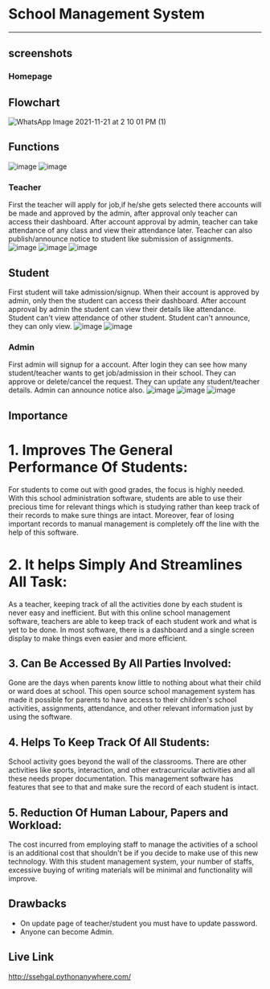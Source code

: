 # School Management System
---
## screenshots
### Homepage

## Flowchart 
![WhatsApp Image 2021-11-21 at 2 10 01 PM (1)](https://user-images.githubusercontent.com/90992662/142755754-49fd4f7e-b993-4285-b808-4a22b85dd036.jpg)

## Functions
![image](https://user-images.githubusercontent.com/90992662/142754170-1cd87f05-8b5f-4a58-a246-eafd5aa83695.png)
![image](https://user-images.githubusercontent.com/90992662/142754235-32145126-4863-45a5-adb2-60cba00ff83b.png)

### Teacher
First the teacher will apply for job,if he/she gets selected there accounts will be made and approved by the admin, after approval only teacher can access their dashboard.
After account approval by admin, teacher can take attendance of any class and view their attendance later.
Teacher can also publish/announce notice to student like submission of assignments.
![image](https://user-images.githubusercontent.com/90992662/142754317-429488eb-fd80-40be-bcc4-f8ae5b2caee8.png)
![image](https://user-images.githubusercontent.com/90992662/142754363-e27c2974-954d-427f-a808-0463ae947324.png)
![image](https://user-images.githubusercontent.com/90992662/142754376-be8cdf77-267b-4ca0-a17b-b291390c01ab.png)


## Student
First student will take admission/signup.
When their account is approved by admin, only then the student can access their dashboard.
After account approval by admin the student can view their details like attendance.
Student can't view attendance of other student.
Student can't announce, they can only view.
![image](https://user-images.githubusercontent.com/90992662/142754397-cf77a456-bdeb-4f0b-8500-1fae2c345861.png)
![image](https://user-images.githubusercontent.com/90992662/142754416-db81afb1-9ca5-44b9-9308-c82b338c9f30.png)


### Admin
First admin will signup for a account.
After login they can see how many student/teacher wants to get job/admission in their school.
They can approve or delete/cancel the request.
They can update any student/teacher details.
Admin can announce notice also.
![image](https://user-images.githubusercontent.com/90992662/142754262-2c1980b4-665f-4e89-8c1d-714b2031e25c.png)
![image](https://user-images.githubusercontent.com/90992662/142754276-e8df8a41-3d66-4d74-9dbd-77ff4a45ef41.png)
![image](https://user-images.githubusercontent.com/90992662/142754310-2c7e6470-c1be-45d3-9b45-6c2300a00328.png)



## Importance
# 1. Improves The General Performance Of Students:

For students to come out with good grades, the focus is highly needed. With this school administration software, students are able to use their precious time for relevant things which is studying rather than keep track of their records to make sure things are intact. Moreover, fear of losing important records to manual management is completely off the line with the help of this software.



# 2. It helps Simply And Streamlines All Task:

As a teacher, keeping track of all the activities done by each student is never easy and inefficient. But with this online school management software, teachers are able to keep track of each student work and what is yet to be done. In most software, there is a dashboard and a single screen display to make things even easier and more efficient.



## 3. Can Be Accessed By All Parties Involved:

Gone are the days when parents know little to nothing about what their child or ward does at school. This open source school management system has made it possible for parents to have access to their children's school activities, assignments, attendance, and other relevant information just by using the software.


## 4. Helps To Keep Track Of All Students:

School activity goes beyond the wall of the classrooms. There are other activities like sports, interaction, and other extracurricular activities and all these needs proper documentation. This management software has features that see to that and make sure the record of each student is intact.



## 5. Reduction Of Human Labour, Papers and Workload:

The cost incurred from employing staff to manage the activities of a school is an additional cost that shouldn't be if you decide to make use of this new technology. With this student management system, your number of staffs, excessive buying of writing materials will be minimal and functionality will improve.


## Drawbacks
- On update page of teacher/student you must have to update password.
- Anyone can become Admin.

## Live Link
http://ssehgal.pythonanywhere.com/
